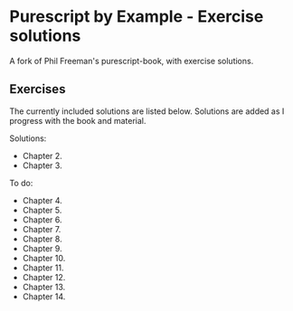 # Purescript by Example - Exercise solutions

A fork of Phil Freeman's purescript-book, with exercise solutions.

## Exercises

The currently included solutions are listed below. Solutions are added as I progress with the book and material.

Solutions:

- Chapter 2.
- Chapter 3.

To do:

- Chapter 4.
- Chapter 5.
- Chapter 6.
- Chapter 7.
- Chapter 8.
- Chapter 9.
- Chapter 10.
- Chapter 11.
- Chapter 12.
- Chapter 13.
- Chapter 14.
